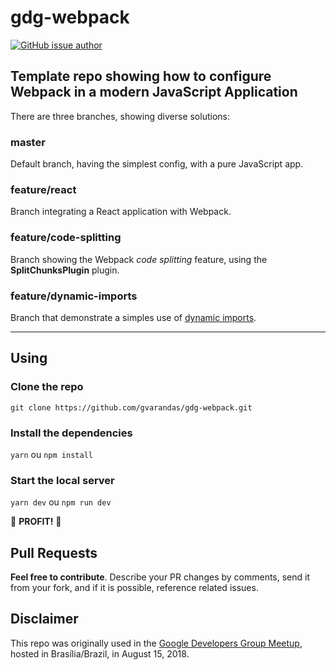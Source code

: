 # gdg-webpack

[![GitHub issue author](https://img.shields.io/badge/author-gvarandas-brightgreen.svg)](https://github.com/gvarandas)

## Template repo showing how to configure Webpack in a modern JavaScript Application

There are three branches, showing diverse solutions:

### **master**
Default branch, having the simplest config, with a pure JavaScript app.

### **feature/react**
Branch integrating a React application with Webpack.

### **feature/code-splitting**
Branch showing the Webpack *code splitting* feature, using the **SplitChunksPlugin** plugin.

### **feature/dynamic-imports**
Branch that demonstrate a simples use of [dynamic imports](https://github.com/tc39/proposal-dynamic-import). 

---

## Using

### Clone the repo

`git clone https://github.com/gvarandas/gdg-webpack.git`

### Install the dependencies

`yarn` ou `npm install`

### Start the local server

`yarn dev` ou `npm run dev`

🎉 **PROFIT!** 🎉

## Pull Requests

**Feel free to contribute**. Describe your PR changes by comments, send it from your fork, and if it is possible, reference related issues.

## Disclaimer

This repo was originally used in the [Google Developers Group Meetup](https://www.meetup.com/pt-BR/GDG-Brasilia/events/253104135), hosted in Brasília/Brazil, in August 15, 2018.
